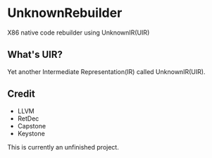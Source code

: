 #  UnknownRebuilder
X86 native code rebuilder using UnknownIR(UIR)

## What's UIR?
Yet another Intermediate Representation(IR) called UnknownIR(UIR).

## Credit
- LLVM
- RetDec
- Capstone 
- Keystone

This is currently an unfinished project.
